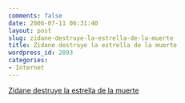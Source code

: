 ```yaml
---
comments: false
date: 2006-07-11 06:31:40
layout: post
slug: zidane-destruye-la-estrella-de-la-muerte
title: Zidane destruye la estrella de la muerte
wordpress_id: 2893
categories:
- Internet
---
```


[Zidane destruye la estrella de la muerte](http://zidanedeathstar.ytmnd.com/)
